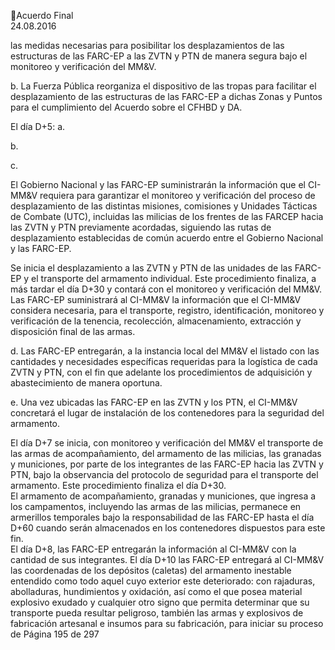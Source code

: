 Acuerdo Final  
24.08.2016  

las medidas necesarias para posibilitar los desplazamientos de las estructuras de las FARC-EP a las 
ZVTN y PTN de manera segura bajo el monitoreo y verificación del MM&V. 
 
b. La  Fuerza  Pública  reorganiza  el  dispositivo  de  las  tropas  para  facilitar  el  desplazamiento  de  las 
estructuras  de  las  FARC-EP  a  dichas  Zonas  y  Puntos  para  el  cumplimiento  del  Acuerdo  sobre  el 
CFHBD y DA. 
 
El día D+5: 
a.

b.

 
c.

El Gobierno Nacional y las FARC-EP suministrarán la información que el CI-MM&V requiera para 
garantizar el monitoreo y verificación del  proceso de desplazamiento de las distintas misiones, 
comisiones y Unidades Tácticas de Combate (UTC), incluidas las milicias de los frentes de las FARCEP  hacia  las  ZVTN  y  PTN  previamente  acordadas,  siguiendo  las  rutas  de  desplazamiento 
establecidas de común acuerdo entre el Gobierno Nacional y las FARC-EP. 
 
Se inicia el desplazamiento a las ZVTN y PTN de las unidades de las FARC-EP y el transporte del 
armamento  individual.  Este  procedimiento  finaliza,  a  más  tardar  el  día  D+30    y  contará  con  el 
monitoreo y verificación del MM&V. 
Las FARC-EP suministrará al CI-MM&V la información que el CI-MM&V considera necesaria, para 
el  transporte,  registro,  identificación,  monitoreo  y  verificación  de  la  tenencia,  recolección, 
almacenamiento, extracción y disposición final de las armas. 

 
d. Las FARC-EP entregarán, a la instancia local del MM&V el listado con las cantidades y necesidades 
específicas  requeridas  para  la  logística  de  cada  ZVTN  y  PTN,  con  el  fin  que  adelante  los 
procedimientos de adquisición y abastecimiento de manera oportuna.  
 
e. Una vez ubicadas las FARC-EP en las ZVTN y los PTN, el CI-MM&V concretará el lugar de instalación 
de los contenedores para la seguridad del armamento. 
 
El  día  D+7  se  inicia,  con  monitoreo  y  verificación  del  MM&V  el  transporte  de  las  armas  de 
acompañamiento,  del  armamento  de  las  milicias,  las  granadas  y  municiones,  por  parte  de  los 
integrantes de las FARC-EP hacia las ZVTN y PTN, bajo la observancia del protocolo de seguridad para 
el transporte del armamento. Este procedimiento finaliza el día D+30.  
El  armamento  de  acompañamiento,  granadas  y  municiones,  que  ingresa  a  los  campamentos, 
incluyendo las armas de las milicias, permanece en armerillos temporales bajo la responsabilidad de 
las FARC-EP hasta el día D+60 cuando serán almacenados en los contenedores dispuestos para este 
fin.  
El día D+8, las FARC-EP entregarán la información al CI-MM&V con la cantidad de sus integrantes. 
El  día  D+10  las  FARC-EP  entregará  al  CI-MM&V  las  coordenadas  de  los  depósitos  (caletas)  del 
armamento  inestable  entendido  como  todo  aquel  cuyo  exterior  este  deteriorado:  con  rajaduras, 
abolladuras, hundimientos y oxidación, así como el que posea material explosivo exudado y cualquier 
otro signo que permita determinar que su transporte pueda resultar peligroso, también las armas y 
explosivos  de  fabricación  artesanal  e  insumos  para  su  fabricación,  para  iniciar  su  proceso  de 
Página 195 de 297 
 


